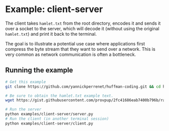 # Example: client-server

The client takes `hamlet.txt` from the root directory, encodes it and sends it over a socket to the
server, which will decode it (without using the original `hamlet.txt`) and print it back to the
terminal.

The goal is to illustrate a potential use case where applications first compress the byte stream
that they want to send over a network. This is very common as network communication is often a
bottleneck.

## Running the example
```sh
# Get this example
git clone https://github.com/yannickperrenet/huffman-coding.git && cd huffman-coding

# Be sure to obtain the hamlet.txt example text.
wget https://gist.githubusercontent.com/provpup/2fc41686eab7400b796b/raw/b575bd01a58494dfddc1d6429ef0167e709abf9b/hamlet.txt -O hamlet.txt

# Run the server
python examples/client-server/server.py
# Run the client (in another terminal session)
python examples/client-server/client.py
```
